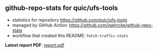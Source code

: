 ## github-repo-stats for quic/ufs-tools

- statistics for repository https://github.com/quic/ufs-tools
- managed by GitHub Action: https://github.com/jgehrcke/github-repo-stats
- workflow that created this README: `fetch-traffic-stats`

**Latest report PDF**: [report.pdf](https://github.com/njjetha/github-traffic/raw/github-repo-stats/quic/ufs-tools/latest-report/report.pdf)

